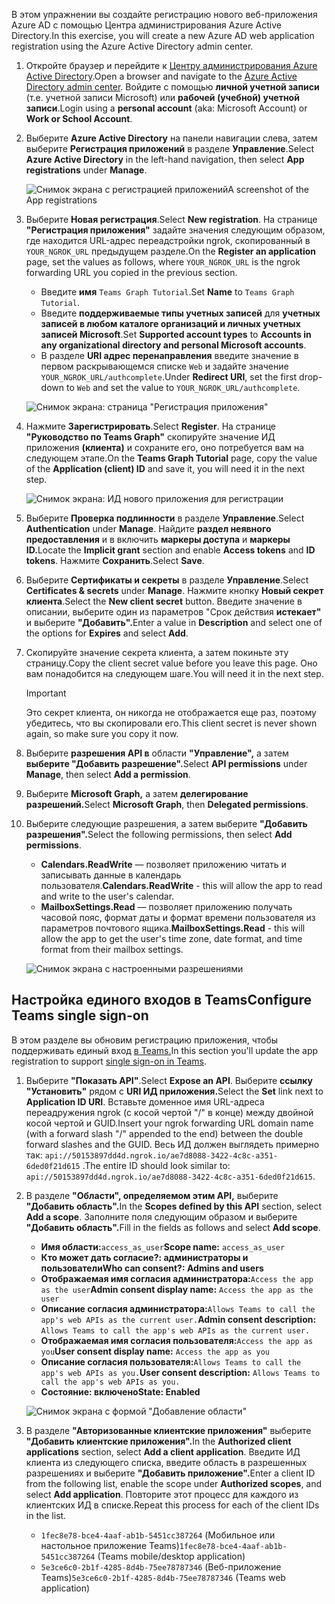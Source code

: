 <!-- markdownlint-disable MD002 MD041 -->

<span data-ttu-id="4930f-101">В этом упражнении вы создайте регистрацию нового веб-приложения Azure AD с помощью Центра администрирования Azure Active Directory.</span><span class="sxs-lookup"><span data-stu-id="4930f-101">In this exercise, you will create a new Azure AD web application registration using the Azure Active Directory admin center.</span></span>

1. <span data-ttu-id="4930f-102">Откройте браузер и перейдите к [Центру администрирования Azure Active Directory](https://aad.portal.azure.com).</span><span class="sxs-lookup"><span data-stu-id="4930f-102">Open a browser and navigate to the [Azure Active Directory admin center](https://aad.portal.azure.com).</span></span> <span data-ttu-id="4930f-103">Войдите с помощью **личной учетной записи** (т.е. учетной записи Microsoft) или **рабочей (учебной) учетной записи**.</span><span class="sxs-lookup"><span data-stu-id="4930f-103">Login using a **personal account** (aka: Microsoft Account) or **Work or School Account**.</span></span>

1. <span data-ttu-id="4930f-104">Выберите **Azure Active Directory** на панели навигации слева, затем выберите **Регистрация приложений** в разделе **Управление**.</span><span class="sxs-lookup"><span data-stu-id="4930f-104">Select **Azure Active Directory** in the left-hand navigation, then select **App registrations** under **Manage**.</span></span>

    ![<span data-ttu-id="4930f-105">Снимок экрана с регистрацией приложений</span><span class="sxs-lookup"><span data-stu-id="4930f-105">A screenshot of the App registrations</span></span> ](./images/aad-portal-app-registrations.png)

1. <span data-ttu-id="4930f-106">Выберите **Новая регистрация**.</span><span class="sxs-lookup"><span data-stu-id="4930f-106">Select **New registration**.</span></span> <span data-ttu-id="4930f-107">На странице **"Регистрация приложения"** задайте значения следующим образом, где находится URL-адрес переадстройки ngrok, скопированный в `YOUR_NGROK_URL` предыдущем разделе.</span><span class="sxs-lookup"><span data-stu-id="4930f-107">On the **Register an application** page, set the values as follows, where `YOUR_NGROK_URL` is the ngrok forwarding URL you copied in the previous section.</span></span>

    - <span data-ttu-id="4930f-108">Введите **имя** `Teams Graph Tutorial`.</span><span class="sxs-lookup"><span data-stu-id="4930f-108">Set **Name** to `Teams Graph Tutorial`.</span></span>
    - <span data-ttu-id="4930f-109">Введите **поддерживаемые типы учетных записей** для **учетных записей в любом каталоге организаций и личных учетных записей Microsoft**.</span><span class="sxs-lookup"><span data-stu-id="4930f-109">Set **Supported account types** to **Accounts in any organizational directory and personal Microsoft accounts**.</span></span>
    - <span data-ttu-id="4930f-110">В разделе **URI адрес перенаправления** введите значение в первом раскрывающемся списке `Web` и задайте значение `YOUR_NGROK_URL/authcomplete`.</span><span class="sxs-lookup"><span data-stu-id="4930f-110">Under **Redirect URI**, set the first drop-down to `Web` and set the value to `YOUR_NGROK_URL/authcomplete`.</span></span>

    ![Снимок экрана: страница "Регистрация приложения"](./images/aad-register-an-app.png)

1. <span data-ttu-id="4930f-112">Нажмите **Зарегистрировать**.</span><span class="sxs-lookup"><span data-stu-id="4930f-112">Select **Register**.</span></span> <span data-ttu-id="4930f-113">На странице **"Руководство по Teams Graph"** скопируйте значение ИД приложения **(клиента)** и сохраните его, оно потребуется вам на следующем этапе.</span><span class="sxs-lookup"><span data-stu-id="4930f-113">On the **Teams Graph Tutorial** page, copy the value of the **Application (client) ID** and save it, you will need it in the next step.</span></span>

    ![Снимок экрана: ИД нового приложения для регистрации](./images/aad-application-id.png)

1. <span data-ttu-id="4930f-115">Выберите **Проверка подлинности** в разделе **Управление**.</span><span class="sxs-lookup"><span data-stu-id="4930f-115">Select **Authentication** under **Manage**.</span></span> <span data-ttu-id="4930f-116">Найдите **раздел неявного предоставления** и в включить **маркеры доступа** и **маркеры ID.**</span><span class="sxs-lookup"><span data-stu-id="4930f-116">Locate the **Implicit grant** section and enable **Access tokens** and **ID tokens**.</span></span> <span data-ttu-id="4930f-117">Нажмите **Сохранить**.</span><span class="sxs-lookup"><span data-stu-id="4930f-117">Select **Save**.</span></span>

1. <span data-ttu-id="4930f-118">Выберите **Сертификаты и секреты** в разделе **Управление**.</span><span class="sxs-lookup"><span data-stu-id="4930f-118">Select **Certificates & secrets** under **Manage**.</span></span> <span data-ttu-id="4930f-119">Нажмите кнопку **Новый секрет клиента**.</span><span class="sxs-lookup"><span data-stu-id="4930f-119">Select the **New client secret** button.</span></span> <span data-ttu-id="4930f-120">Введите значение  в описании, выберите один из параметров "Срок действия **истекает"** и выберите **"Добавить".**</span><span class="sxs-lookup"><span data-stu-id="4930f-120">Enter a value in **Description** and select one of the options for **Expires** and select **Add**.</span></span>

1. <span data-ttu-id="4930f-121">Скопируйте значение секрета клиента, а затем покиньте эту страницу.</span><span class="sxs-lookup"><span data-stu-id="4930f-121">Copy the client secret value before you leave this page.</span></span> <span data-ttu-id="4930f-122">Оно вам понадобится на следующем шаге.</span><span class="sxs-lookup"><span data-stu-id="4930f-122">You will need it in the next step.</span></span>

    > [!IMPORTANT]
    > <span data-ttu-id="4930f-123">Это секрет клиента, он никогда не отображается еще раз, поэтому убедитесь, что вы скопировали его.</span><span class="sxs-lookup"><span data-stu-id="4930f-123">This client secret is never shown again, so make sure you copy it now.</span></span>

1. <span data-ttu-id="4930f-124">Выберите **разрешения API в** области **"Управление",** а затем **выберите "Добавить разрешение".**</span><span class="sxs-lookup"><span data-stu-id="4930f-124">Select **API permissions** under **Manage**, then select **Add a permission**.</span></span>

1. <span data-ttu-id="4930f-125">Выберите **Microsoft Graph,** а затем **делегирование разрешений.**</span><span class="sxs-lookup"><span data-stu-id="4930f-125">Select **Microsoft Graph**, then **Delegated permissions**.</span></span>

1. <span data-ttu-id="4930f-126">Выберите следующие разрешения, а затем выберите **"Добавить разрешения".**</span><span class="sxs-lookup"><span data-stu-id="4930f-126">Select the following permissions, then select **Add permissions**.</span></span>

    - <span data-ttu-id="4930f-127">**Calendars.ReadWrite** — позволяет приложению читать и записывать данные в календарь пользователя.</span><span class="sxs-lookup"><span data-stu-id="4930f-127">**Calendars.ReadWrite** - this will allow the app to read and write to the user's calendar.</span></span>
    - <span data-ttu-id="4930f-128">**MailboxSettings.Read** — позволяет приложению получать часовой пояс, формат даты и формат времени пользователя из параметров почтового ящика.</span><span class="sxs-lookup"><span data-stu-id="4930f-128">**MailboxSettings.Read** - this will allow the app to get the user's time zone, date format, and time format from their mailbox settings.</span></span>

    ![Снимок экрана с настроенными разрешениями](images/aad-configured-permissions.png)

## <a name="configure-teams-single-sign-on"></a><span data-ttu-id="4930f-130">Настройка единого входов в Teams</span><span class="sxs-lookup"><span data-stu-id="4930f-130">Configure Teams single sign-on</span></span>

<span data-ttu-id="4930f-131">В этом разделе вы обновим регистрацию приложения, чтобы поддерживать единый вход [в Teams.](/microsoftteams/platform/tabs/how-to/authentication/auth-aad-sso)</span><span class="sxs-lookup"><span data-stu-id="4930f-131">In this section you'll update the app registration to support [single sign-on in Teams](/microsoftteams/platform/tabs/how-to/authentication/auth-aad-sso).</span></span>

1. <span data-ttu-id="4930f-132">Выберите **"Показать API"**.</span><span class="sxs-lookup"><span data-stu-id="4930f-132">Select **Expose an API**.</span></span> <span data-ttu-id="4930f-133">Выберите **ссылку "Установить"** рядом с **URI ИД приложения.**</span><span class="sxs-lookup"><span data-stu-id="4930f-133">Select the **Set** link next to **Application ID URI**.</span></span> <span data-ttu-id="4930f-134">Вставьте доменное имя URL-адреса переадружения ngrok (с косой чертой "/" в конце) между двойной косой чертой и GUID.</span><span class="sxs-lookup"><span data-stu-id="4930f-134">Insert your ngrok forwarding URL domain name (with a forward slash "/" appended to the end) between the double forward slashes and the GUID.</span></span> <span data-ttu-id="4930f-135">Весь ИД должен выглядеть примерно так: `api://50153897dd4d.ngrok.io/ae7d8088-3422-4c8c-a351-6ded0f21d615` .</span><span class="sxs-lookup"><span data-stu-id="4930f-135">The entire ID should look similar to: `api://50153897dd4d.ngrok.io/ae7d8088-3422-4c8c-a351-6ded0f21d615`.</span></span>

1. <span data-ttu-id="4930f-136">В разделе **"Области", определяемом этим API,** выберите **"Добавить область".**</span><span class="sxs-lookup"><span data-stu-id="4930f-136">In the **Scopes defined by this API** section, select **Add a scope**.</span></span> <span data-ttu-id="4930f-137">Заполните поля следующим образом и выберите **"Добавить область".**</span><span class="sxs-lookup"><span data-stu-id="4930f-137">Fill in the fields as follows and select **Add scope**.</span></span>

    - <span data-ttu-id="4930f-138">**Имя области:**`access_as_user`</span><span class="sxs-lookup"><span data-stu-id="4930f-138">**Scope name:** `access_as_user`</span></span>
    - <span data-ttu-id="4930f-139">**Кто может дать согласие?: администраторы и пользователи**</span><span class="sxs-lookup"><span data-stu-id="4930f-139">**Who can consent?: Admins and users**</span></span>
    - <span data-ttu-id="4930f-140">**Отображаемая имя согласия администратора:**`Access the app as the user`</span><span class="sxs-lookup"><span data-stu-id="4930f-140">**Admin consent display name:** `Access the app as the user`</span></span>
    - <span data-ttu-id="4930f-141">**Описание согласия администратора:**`Allows Teams to call the app's web APIs as the current user.`</span><span class="sxs-lookup"><span data-stu-id="4930f-141">**Admin consent description:** `Allows Teams to call the app's web APIs as the current user.`</span></span>
    - <span data-ttu-id="4930f-142">**Отображаемая имя согласия пользователя:**`Access the app as you`</span><span class="sxs-lookup"><span data-stu-id="4930f-142">**User consent display name:** `Access the app as you`</span></span>
    - <span data-ttu-id="4930f-143">**Описание согласия пользователя:**`Allows Teams to call the app's web APIs as you.`</span><span class="sxs-lookup"><span data-stu-id="4930f-143">**User consent description:** `Allows Teams to call the app's web APIs as you.`</span></span>
    - <span data-ttu-id="4930f-144">**Состояние: включено**</span><span class="sxs-lookup"><span data-stu-id="4930f-144">**State: Enabled**</span></span>

    ![Снимок экрана с формой "Добавление области"](images/aad-add-scope.png)

1. <span data-ttu-id="4930f-146">В разделе **"Авторизованные клиентские приложения"** выберите **"Добавить клиентские приложения".**</span><span class="sxs-lookup"><span data-stu-id="4930f-146">In the **Authorized client applications** section, select **Add a client application**.</span></span> <span data-ttu-id="4930f-147">Введите ИД клиента из следующего списка, введите область в разрешенных разрешениях и выберите **"Добавить приложение".**</span><span class="sxs-lookup"><span data-stu-id="4930f-147">Enter a client ID from the following list, enable the scope under **Authorized scopes**, and select **Add application**.</span></span> <span data-ttu-id="4930f-148">Повторите этот процесс для каждого из клиентских ИД в списке.</span><span class="sxs-lookup"><span data-stu-id="4930f-148">Repeat this process for each of the client IDs in the list.</span></span>

    - <span data-ttu-id="4930f-149">`1fec8e78-bce4-4aaf-ab1b-5451cc387264` (Мобильное или настольное приложение Teams)</span><span class="sxs-lookup"><span data-stu-id="4930f-149">`1fec8e78-bce4-4aaf-ab1b-5451cc387264` (Teams mobile/desktop application)</span></span>
    - <span data-ttu-id="4930f-150">`5e3ce6c0-2b1f-4285-8d4b-75ee78787346` (Веб-приложение Teams)</span><span class="sxs-lookup"><span data-stu-id="4930f-150">`5e3ce6c0-2b1f-4285-8d4b-75ee78787346` (Teams web application)</span></span>
